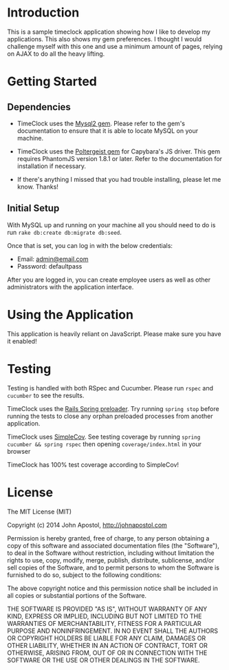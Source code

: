 Introduction
============

This is a sample timeclock application showing how I like to develop my applications. This also shows my gem preferences. I thought I would challenge myself with this one and use a minimum amount of pages, relying on AJAX to do all the heavy lifting.

Getting Started
===============

Dependencies
------------

* TimeClock uses the [Mysql2 gem](https://github.com/brianmario/mysql2). Please refer to the gem's documentation to ensure that it is able to locate MySQL on your machine.

* TimeClock uses the [Poltergeist gem](https://github.com/teampoltergeist/poltergeist) for Capybara's JS driver. This gem requires PhantomJS version 1.8.1 or later. Refer to the documentation for installation if necessary.

* If there's anything I missed that you had trouble installing, please let me know. Thanks!

Initial Setup
--------------

With MySQL up and running on your machine all you should need to do is run `rake db:create db:migrate db:seed`.

Once that is set, you can log in with the below credentials:

* Email: admin@email.com
* Password: defaultpass

After you are logged in, you can create employee users as well as other administrators with the application interface.

Using the Application
=====================

This application is heavily reliant on JavaScript. Please make sure you have it enabled!

Testing
=======

Testing is handled with both RSpec and Cucumber. Please run `rspec` and `cucumber` to see the results.

TimeClock uses the [Rails Spring preloader](https://github.com/rails/spring). Try running `spring stop` before running the tests to close any orphan preloaded processes from another application.

TimeClock uses [SimpleCov](https://github.com/colszowka/simplecov). See testing coverage by running `spring cucumber && spring rspec` then opening `coverage/index.html` in your browser

TimeClock has 100% test coverage according to SimpleCov!

License
=======

The MIT License (MIT)

Copyright (c) 2014 John Apostol, http://johnapostol.com

Permission is hereby granted, free of charge, to any person obtaining a copy
of this software and associated documentation files (the "Software"), to deal
in the Software without restriction, including without limitation the rights
to use, copy, modify, merge, publish, distribute, sublicense, and/or sell
copies of the Software, and to permit persons to whom the Software is
furnished to do so, subject to the following conditions:

The above copyright notice and this permission notice shall be included in all
copies or substantial portions of the Software.

THE SOFTWARE IS PROVIDED "AS IS", WITHOUT WARRANTY OF ANY KIND, EXPRESS OR
IMPLIED, INCLUDING BUT NOT LIMITED TO THE WARRANTIES OF MERCHANTABILITY,
FITNESS FOR A PARTICULAR PURPOSE AND NONINFRINGEMENT. IN NO EVENT SHALL THE
AUTHORS OR COPYRIGHT HOLDERS BE LIABLE FOR ANY CLAIM, DAMAGES OR OTHER
LIABILITY, WHETHER IN AN ACTION OF CONTRACT, TORT OR OTHERWISE, ARISING FROM,
OUT OF OR IN CONNECTION WITH THE SOFTWARE OR THE USE OR OTHER DEALINGS IN THE
SOFTWARE.